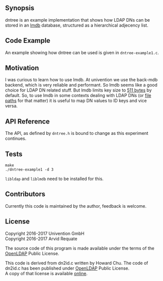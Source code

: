 ## Synopsis

dntree is an example implementation that shows how LDAP DNs can be stored in an [lmdb](http://lmdb.tech/doc/) database, structured as a hierarchical adjecency list.

## Code Example

An example showing how dntree can be used is given in `dntree-example1.c`.

## Motivation

I was curious to learn how to use lmdb. At univention we use the back-mdb backend, which is very reliable and performant.
So lmdb seems like a good choice for LDAP DN related stuff. But lmdb limits key size to [511 bytes](http://lmdb.tech/doc//group__internal.html#gac929399f5d93cef85f874b9e9b1d09e0) by default. So, to use lmdb in some contexts dealing with LDAP DNs (or [file paths](https://bugzilla.redhat.com/show_bug.cgi?id=1086784#c5) for that matter) it is useful to map DN values to ID keys and vice versa.

## API Reference

The API, as defined by `dntree.h` is bound to change as this experiment continues.

## Tests

```
make
./dntree-example1 -d 3
```

`libldap` and `liblmdb` need to be installed for this.

## Contributors

Currently this code is maintained by the author, feedback is welcome.

## License

Copyright 2016-2017 Univention GmbH  
Copyright 2016-2017 Arvid Requate

The source code of this program is made available
under the terms of the [OpenLDAP](http://www.openldap.org/) Public License.

This code is derived from dn2id.c written by Howard Chu.
The code of dn2id.c has been published under [OpenLDAP](http://www.openldap.org/) Public License.  
A copy of that license is available [online](http://www.OpenLDAP.org/license.html).
